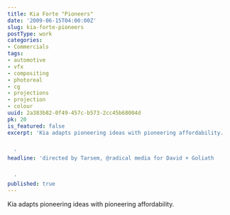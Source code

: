 ```yaml
---
title: Kia Forte "Pioneers"
date: '2009-06-15T04:00:00Z'
slug: kia-forte-pioneers
postType: work
categories:
- Commercials
tags:
- automotive
- vfx
- compositing
- photoreal
- cg
- projections
- projection
- colour
uuid: 2a383b82-0f49-457c-b573-2cc45b68004d
pk: 20
is_featured: false
excerpt: 'Kia adapts pioneering ideas with pioneering affordability.


  '
headline: 'directed by Tarsem, @radical media for David + Goliath


  '
published: true
---
```

Kia adapts pioneering ideas with pioneering affordability.


